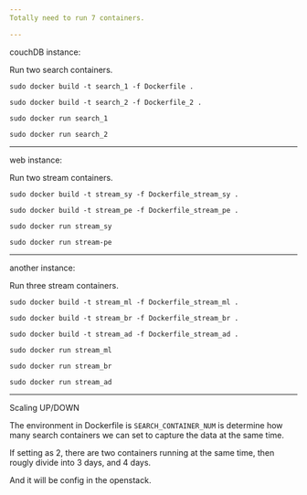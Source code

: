 ```yaml
---
Totally need to run 7 containers.

---
```

couchDB instance:

Run two search containers.

`sudo docker build -t search_1 -f Dockerfile .`

`sudo docker build -t search_2 -f Dockerfile_2 .`

`sudo docker run search_1`

`sudo docker run search_2`

---
web instance:

Run two stream containers.

`sudo docker build -t stream_sy -f Dockerfile_stream_sy .`

`sudo docker build -t stream_pe -f Dockerfile_stream_pe .`

`sudo docker run stream_sy`

`sudo docker run stream-pe`

---
another instance:

Run three stream containers.

`sudo docker build -t stream_ml -f Dockerfile_stream_ml .`

`sudo docker build -t stream_br -f Dockerfile_stream_br .`

`sudo docker build -t stream_ad -f Dockerfile_stream_ad .`

`sudo docker run stream_ml`

`sudo docker run stream_br`

`sudo docker run stream_ad`

---
Scaling UP/DOWN

The environment in Dockerfile is `SEARCH_CONTAINER_NUM` is determine how many search containers we can set to capture the data at the same time. 

If setting as 2, there are two containers running at the same time, then rougly divide into 3 days, and 4 days.

And it will be config in the openstack.
